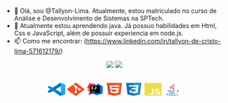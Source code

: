 - 👋 Olá, sou @Tallyon-Lima. Atualmente, estou matriculado no curso de Análise e Desenvolvimento de Sistemas na SPTech.
- 🌱 Atualmente estou aprendendo java. Já possuo habilidades em Html, Css e JavaScript, além de possuir experiencia em node.js.
- 📫 Como me encontrar: (https://www.linkedin.com/in/tallyon-de-cristo-lima-571612179/)


<div align="center">
  <a href="https://github.com/Tallyon-Lima"><img height="160em" src="https://github-readme-stats.vercel.app/api?username=Tallyon-Lima&show_icons=true&theme=default&include_all_commits=false&count_private=false"/></a>
  <a href="https://github.com/Tallyon-Lima"><img height="160em" src="https://github-readme-stats.vercel.app/api/top-langs/?username=tallyon-lima&layout=compact&langs_count=6&theme=default"/></a>
</div>
<br/>
<p align="center">
  
  <img src="https://raw.githubusercontent.com/devicons/devicon/master/icons/vscode/vscode-original.svg" alt="vs code" width="40" height="30"/>
  <img src="https://raw.githubusercontent.com/devicons/devicon/master/icons/git/git-original.svg" alt="git" width="40" height="30"/>
  <img src="https://raw.githubusercontent.com/devicons/devicon/master/icons/intellij/intellij-original.svg" alt="vs code" width="40" height="30"/>
  
  
  <img src="https://raw.githubusercontent.com/devicons/devicon/master/icons/html5/html5-original.svg" alt="html5" width="40" height="30"/>
  <img src="https://raw.githubusercontent.com/devicons/devicon/master/icons/css3/css3-original.svg" alt="css3" width="40" height="30"/>
  <img src="https://raw.githubusercontent.com/devicons/devicon/master/icons/javascript/javascript-plain.svg" alt="javascript" width="40" height="30"/>
  <img src="https://raw.githubusercontent.com/devicons/devicon/master/icons/java/java-original.svg" alt="java" width="40" height="30"/>
  
</p>
